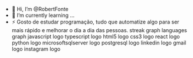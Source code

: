 - 👋 Hi, I’m @RobertFonte
- 🌱 I’m currently learning ...
- ⚡ Gosto de estudar programação, tudo que automatize algo para ser mais rápido e melhorar o dia a dia das pessoas.
streak graph languages graph
<csharp logo>  <java logo>  <dot-net logo>  javascript logo  typescript logo  html5 logo  css3 logo  react logo  python logo  microsoftsqlserver logo  postgresql logo
linkedin logo gmail logo instagram logo

<!---
RobertFonte/RobertFonte is a ✨ special ✨ repository because its `README.md` (this file) appears on your GitHub profile.
You can click the Preview link to take a look at your changes.
--->
